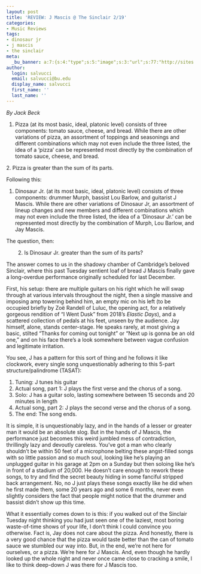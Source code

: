 ```yaml
---
layout: post
title: 'REVIEW: J Mascis @ The Sinclair 2/19'
categories:
- Music Reviews
tags:
- dinosaur jr
- j mascis
- the sinclair
meta:
  _bu_banner: a:7:{s:4:"type";s:5:"image";s:3:"url";s:77:"http://sites.bu.edu/wtbu/files/2019/02/jmascis_wide-55706f78ba0457d0236a89d94173964ee8970a49.jpg";s:3:"alt";s:0:"";s:7:"post_id";s:4:"3833";s:4:"html";s:0:"";s:8:"position";s:12:"contentWidth";s:7:"caption";s:0:"";}
author:
  login: salvucci
  email: salvucci@bu.edu
  display_name: salvucci
  first_name: ''
  last_name: ''
---
```

_By Jack Beck_

1.  Pizza (at its most basic, ideal, platonic level) consists of three components: tomato sauce, cheese, and bread. While there are other variations of pizza, an assortment of toppings and seasonings and different combinations which may not even include the three listed, the idea of a ‘pizza’ can be represented most directly by the combination of tomato sauce, cheese, and bread.

2\. Pizza is greater than the sum of its parts.

Following this:

1.  Dinosaur Jr. (at its most basic, ideal, platonic level) consists of three components: drummer Murph, bassist Lou Barlow, and guitarist J Mascis. While there are other variations of Dinosaur Jr, an assortment of lineup changes and new members and different combinations which may not even include the three listed, the idea of a ‘Dinosaur Jr.’ can be represented most directly by the combination of Murph, Lou Barlow, and Jay Mascis.

The question, then:

        2. Is Dinosaur Jr. greater than the sum of its parts?

The answer comes to us in the shadowy chamber of Cambridge’s beloved Sinclair, where this past Tuesday sentient loaf of bread J Mascis finally gave a long-overdue performance originally scheduled for last December.

First, his setup: there are multiple guitars on his right which he will swap through at various intervals throughout the night, then a single massive and imposing amp towering behind him, an empty mic on his left (to be occupied briefly by Zoë Randell of Luluc, the opening act, for a relatively gorgeous rendition of “I Went Dusk” from 2018’s _Elastic Days_), and a scattered collection of pedals at his feet, unseen by the audience. Jay himself, alone, stands center-stage. He speaks rarely, at most giving a basic, stilted “Thanks for coming out tonight” or “Next up is gonna be an old one,” and on his face there’s a look somewhere between vague confusion and legitimate irritation.

You see, J has a pattern for this sort of thing and he follows it like clockwork, every single song unquestionably adhering to this 5-part structure/palindrome (TASAT):

1.  Tuning: J tunes his guitar
2.  Actual song, part 1: J plays the first verse and the chorus of a song.
3.  Solo: J has a guitar solo, lasting somewhere between 15 seconds and 20 minutes in length
4.  Actual song, part 2: J plays the second verse and the chorus of a song.
5.  The end: The song ends.

It is simple, it is unquestionably lazy, and in the hands of a lesser or greater man it would be an absolute slog. But in the hands of J Mascis, the performance just becomes this weird jumbled mess of contradiction, thrillingly lazy and devoutly careless. You’ve got a man who clearly shouldn’t be within 50 feet of a microphone belting these angst-filled songs with so little passion and so much soul, looking like he’s playing an unplugged guitar in his garage at 2pm on a Sunday but then soloing like he’s in front of a stadium of 20,000. He doesn’t care enough to rework these songs, to try and find the secret beauty hiding in some fanciful stripped back arrangement. No, no J just plays these songs exactly like he did when he first made them, some 20 years ago and some 6 months, never even slightly considers the fact that people might notice that the drummer and bassist didn’t show up this time.

What it essentially comes down to is this: if you walked out of the Sinclair Tuesday night thinking you had just seen one of the laziest, most boring waste-of-time shows of your life, I don’t think I could convince you otherwise. Fact is, Jay does not care about the pizza. And honestly, there is a very good chance that the pizza would taste better than the can of tomato sauce we stumbled our way into. But, in the end, we’re not here for ourselves, or a pizza. We’re here for J Mascis. And, even though he hardly looked up the whole night and never once came close to cracking a smile, I like to think deep-down J was there for J Mascis too.